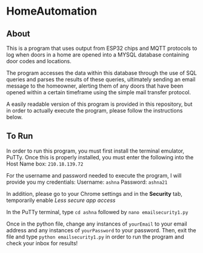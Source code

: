 # HomeAutomation

## About
This is a program that uses output from ESP32 chips and MQTT protocols to log when doors
in a home are opened into a MYSQL database containing door codes and locations.

The program accesses the data within this database through the use of SQL queries and
parses the results of these queries, ultimately sending an email message to the homeowner,
alerting them of any doors that have been opened within a certain timeframe using the simple
mail transfer protocol.

A easily readable version of this program is provided in this repository, but in order to actually
execute the program, please follow the instructions below.

## To Run
In order to run this program, you must first install the terminal emulator, PuTTy. Once this is
properly installed, you must enter the following into the Host Name box: `210.18.139.72`

For the username and password needed to execute the program, I will provide you my credentials:
Username: `ashna`
Password: `ashna21`

In addition, please go to your Chrome settings and in the **Security** tab, temporarily enable *Less
secure app access*

In the PuTTy terminal, type `cd ashna` followed by `nano emailsecurity1.py`

Once in the python file, change any instances of `yourEmail` to your email address and any instances
of `yourPassword` to your password. Then, exit the file and type `python emailsecurity1.py` in order
to run the program and check your inbox for results!